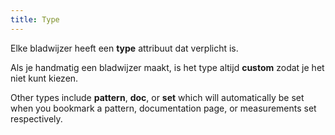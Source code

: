 ```yaml
---
title: Type
---
```


Elke bladwijzer heeft een **type** attribuut dat verplicht is.

Als je handmatig een bladwijzer maakt, is het type altijd **custom** zodat je het niet kunt kiezen.

Other types include **pattern**, **doc**, or **set** which will automatically be set when you bookmark a pattern, documentation page, or measurements set respectively.

